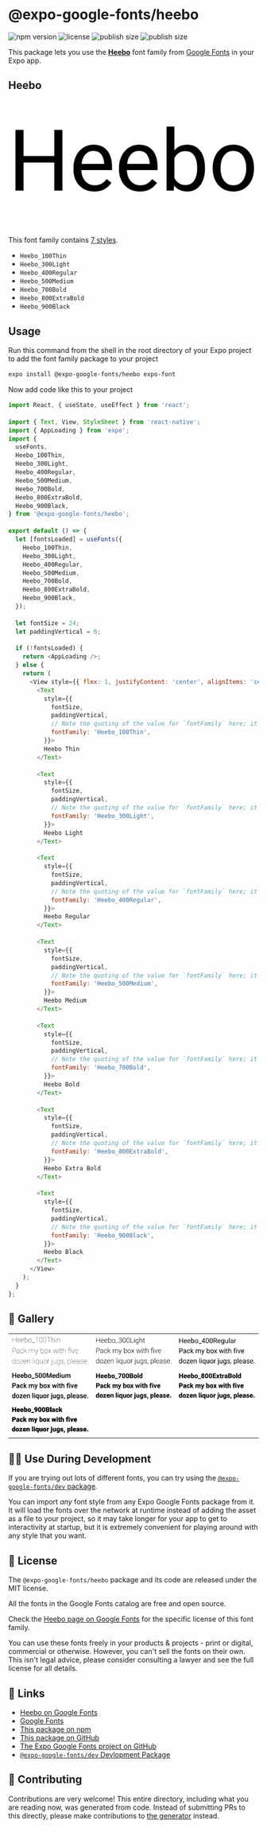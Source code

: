 # @expo-google-fonts/heebo

![npm version](https://flat.badgen.net/npm/v/@expo-google-fonts/heebo)
![license](https://flat.badgen.net/github/license/expo/google-fonts)
![publish size](https://flat.badgen.net/packagephobia/install/@expo-google-fonts/heebo)
![publish size](https://flat.badgen.net/packagephobia/publish/@expo-google-fonts/heebo)

This package lets you use the [**Heebo**](https://fonts.google.com/specimen/Heebo) font family from [Google Fonts](https://fonts.google.com/) in your Expo app.

## Heebo

![Heebo](./font-family.png)

This font family contains [7 styles](#-gallery).

- `Heebo_100Thin`
- `Heebo_300Light`
- `Heebo_400Regular`
- `Heebo_500Medium`
- `Heebo_700Bold`
- `Heebo_800ExtraBold`
- `Heebo_900Black`

## Usage

Run this command from the shell in the root directory of your Expo project to add the font family package to your project
```sh
expo install @expo-google-fonts/heebo expo-font
```

Now add code like this to your project
```js
import React, { useState, useEffect } from 'react';

import { Text, View, StyleSheet } from 'react-native';
import { AppLoading } from 'expo';
import {
  useFonts,
  Heebo_100Thin,
  Heebo_300Light,
  Heebo_400Regular,
  Heebo_500Medium,
  Heebo_700Bold,
  Heebo_800ExtraBold,
  Heebo_900Black,
} from '@expo-google-fonts/heebo';

export default () => {
  let [fontsLoaded] = useFonts({
    Heebo_100Thin,
    Heebo_300Light,
    Heebo_400Regular,
    Heebo_500Medium,
    Heebo_700Bold,
    Heebo_800ExtraBold,
    Heebo_900Black,
  });

  let fontSize = 24;
  let paddingVertical = 6;

  if (!fontsLoaded) {
    return <AppLoading />;
  } else {
    return (
      <View style={{ flex: 1, justifyContent: 'center', alignItems: 'center' }}>
        <Text
          style={{
            fontSize,
            paddingVertical,
            // Note the quoting of the value for `fontFamily` here; it expects a string!
            fontFamily: 'Heebo_100Thin',
          }}>
          Heebo Thin
        </Text>

        <Text
          style={{
            fontSize,
            paddingVertical,
            // Note the quoting of the value for `fontFamily` here; it expects a string!
            fontFamily: 'Heebo_300Light',
          }}>
          Heebo Light
        </Text>

        <Text
          style={{
            fontSize,
            paddingVertical,
            // Note the quoting of the value for `fontFamily` here; it expects a string!
            fontFamily: 'Heebo_400Regular',
          }}>
          Heebo Regular
        </Text>

        <Text
          style={{
            fontSize,
            paddingVertical,
            // Note the quoting of the value for `fontFamily` here; it expects a string!
            fontFamily: 'Heebo_500Medium',
          }}>
          Heebo Medium
        </Text>

        <Text
          style={{
            fontSize,
            paddingVertical,
            // Note the quoting of the value for `fontFamily` here; it expects a string!
            fontFamily: 'Heebo_700Bold',
          }}>
          Heebo Bold
        </Text>

        <Text
          style={{
            fontSize,
            paddingVertical,
            // Note the quoting of the value for `fontFamily` here; it expects a string!
            fontFamily: 'Heebo_800ExtraBold',
          }}>
          Heebo Extra Bold
        </Text>

        <Text
          style={{
            fontSize,
            paddingVertical,
            // Note the quoting of the value for `fontFamily` here; it expects a string!
            fontFamily: 'Heebo_900Black',
          }}>
          Heebo Black
        </Text>
      </View>
    );
  }
};

```

## 🔡 Gallery


||||
|-|-|-|
|![Heebo_100Thin](./Heebo_100Thin.ttf.png)|![Heebo_300Light](./Heebo_300Light.ttf.png)|![Heebo_400Regular](./Heebo_400Regular.ttf.png)||
|![Heebo_500Medium](./Heebo_500Medium.ttf.png)|![Heebo_700Bold](./Heebo_700Bold.ttf.png)|![Heebo_800ExtraBold](./Heebo_800ExtraBold.ttf.png)||
|![Heebo_900Black](./Heebo_900Black.ttf.png)||||


## 👩‍💻 Use During Development

If you are trying out lots of different fonts, you can try using the [`@expo-google-fonts/dev` package](https://github.com/expo/google-fonts/tree/master/font-packages/dev#readme).

You can import *any* font style from any Expo Google Fonts package from it. It will load the fonts
over the network at runtime instead of adding the asset as a file to your project, so it may take longer
for your app to get to interactivity at startup, but it is extremely convenient
for playing around with any style that you want.

## 📖 License

The `@expo-google-fonts/heebo` package and its code are released under the MIT license.

All the fonts in the Google Fonts catalog are free and open source.

Check the [Heebo page on Google Fonts](https://fonts.google.com/specimen/Heebo) for the specific license of this font family.

You can use these fonts freely in your products & projects - print or digital, commercial or otherwise. However, you can't sell the fonts on their own. This isn't legal advice, please consider consulting a lawyer and see the full license for all details.

## 🔗 Links

- [Heebo on Google Fonts](https://fonts.google.com/specimen/Heebo)
- [Google Fonts](https://fonts.google.com/)
- [This package on npm](https://www.npmjs.com/package/@expo-google-fonts/heebo)
- [This package on GitHub](https://github.com/expo/google-fonts/tree/master/font-packages/heebo)
- [The Expo Google Fonts project on GitHub](https://github.com/expo/google-fonts)
- [`@expo-google-fonts/dev` Devlopment Package](https://github.com/expo/google-fonts/tree/master/font-packages/dev)

## 🤝 Contributing

Contributions are very welcome! This entire directory, including what you are reading now, was generated from code. Instead of submitting PRs to this directly, please make contributions to [the generator](https://github.com/expo/google-fonts/tree/master/packages/generator) instead.
